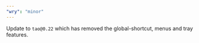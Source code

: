 ```yaml
---
"wry": "minor"
---
```


Update to `tao@0.22` which has removed the global-shortcut, menus and tray features.

